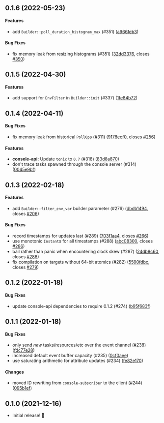 <a name="0.1.6"></a>
## 0.1.6 (2022-05-23)


#### Features

*  add `Builder::poll_duration_histogram_max` (#351) ([a966feb3](a966feb3))

#### Bug Fixes

*  fix memory leak from resizing histograms (#351) ([32dd3376](32dd3376), closes [#350](350))


<a name="0.1.5"></a>
## 0.1.5 (2022-04-30)


#### Features


*  add support for `EnvFilter` in `Builder::init` (#337) ([1fe84b72](1fe84b72))

<a name="0.1.4"></a>
## 0.1.4  (2022-04-11)


#### Bug Fixes

*  fix memory leak from historical `PollOp`s (#311) ([9178ecf0](9178ecf0), closes [#256](256))


#### Features

* **console-api:**  Update `tonic` to `0.7` (#318) ([83d8a870](83d8a870))
*  don't trace tasks spawned through the console server (#314) ([0045e9bf](0045e9bf))


<a name="0.1.3"></a>
## 0.1.3  (2022-02-18)


#### Features

*  add `Builder::filter_env_var` builder parameter (#276) ([dbdb1494](dbdb1494), closes [#206](206))

#### Bug Fixes

*  record timestamps for updates last (#289) ([703f1aa4](703f1aa4), closes [#266](266))
*  use monotonic `Instant`s for all timestamps (#288) ([abc08300](abc08300), closes [#286](286))
*  bail rather than panic when encountering clock skew (#287) ([24db8c60](24db8c60), closes [#286](286))
*  fix compilation on targets without 64-bit atomics (#282) ([5590fdbc](5590fdbc), closes [#279](279))

  
<a name="0.1.2"></a>
## 0.1.2 (2022-01-18)


#### Bug Fixes

*  update console-api dependencies to require 0.1.2 (#274) ([b95f683f](b95f683f))


<a name="0.1.1"></a>
## 0.1.1 (2022-01-18)


#### Bug Fixes

*  only send *new* tasks/resources/etc over the event channel (#238) ([fdc77e28](fdc77e28))
*  increased default event buffer capacity (#235) ([0cf0aee](0cf0aee))
*  use saturating arithmetic for attribute updates (#234) ([fe82e170](fe82e170))

#### Changes

*  moved ID rewriting from `console-subscriber` to the client (#244) ([095b1ef](095b1ef))

## 0.1.0 (2021-12-16)


- Initial release! &#x1f389;
